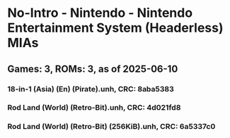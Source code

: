 # No-Intro - Nintendo - Nintendo Entertainment System (Headerless) MIAs
## Games: 3, ROMs: 3, as of 2025-06-10

### 18-in-1 (Asia) (En) (Pirate).unh, CRC: 8aba5383
### Rod Land (World) (Retro-Bit).unh, CRC: 4d021fd8
### Rod Land (World) (Retro-Bit) (256KiB).unh, CRC: 6a5337c0
